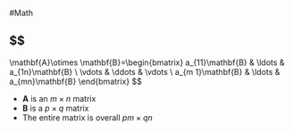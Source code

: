 #Math 
## $$
\mathbf{A}\otimes \mathbf{B}=\begin{bmatrix}
a_{11}\mathbf{B} & \ldots  & a_{1n}\mathbf{B} \\
\vdots  & \ddots  & \vdots  \\
a_{m 1}\mathbf{B} & \ldots  & a_{mn}\mathbf{B}
\end{bmatrix}
$$
* $\displaystyle \mathbf{A}$ is an $\displaystyle m\times n$ matrix
* $\displaystyle \mathbf{B}$ is a $\displaystyle p\times q$ matrix
* The entire matrix is overall $\displaystyle pm \times qn$